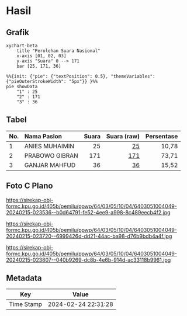 # Hasil

## Grafik

```mermaid
xychart-beta
    title "Perolehan Suara Nasional"
    x-axis [01, 02, 03]
    y-axis "Suara" 0 --> 171
    bar [25, 171, 36]
```

```mermaid
%%{init: {"pie": {"textPosition": 0.5}, "themeVariables": {"pieOuterStrokeWidth": "5px"}} }%%
pie showData
    "1" : 25
    "2" : 171
    "3" : 36
```

## Tabel

| No. | Nama Paslon    | Suara | Suara (raw) | Persentase |
|:--- |:-------------- | -----:| -----------:| ----------:|
| 1   | ANIES MUHAIMIN | 25    | [25][p-1]   | 10,78      |
| 2   | PRABOWO GIBRAN | 171   | [171][p-2]  | 73,71      |
| 3   | GANJAR MAHFUD  | 36    | [36][p-3]   | 15,52      |


[p-1]: https://github.com/gigit-pemilu/pemilu-2024/blob/main/pilpres/hitung-suara/sub/64-kalimantan-timur/sub/03-berau/sub/05-tanjung-redeb/sub/1004-tanjung-redeb/sub/049-tps/sub/paslon-1.txt
[p-2]: https://github.com/gigit-pemilu/pemilu-2024/blob/main/pilpres/hitung-suara/sub/64-kalimantan-timur/sub/03-berau/sub/05-tanjung-redeb/sub/1004-tanjung-redeb/sub/049-tps/sub/paslon-2.txt
[p-3]: https://github.com/gigit-pemilu/pemilu-2024/blob/main/pilpres/hitung-suara/sub/64-kalimantan-timur/sub/03-berau/sub/05-tanjung-redeb/sub/1004-tanjung-redeb/sub/049-tps/sub/paslon-3.txt

## Foto C Plano

https://sirekap-obj-formc.kpu.go.id/405b/pemilu/ppwp/64/03/05/10/04/6403051004049-20240215-023536--b0d64791-fe52-4ee9-a998-8c489eecb4f2.jpg

https://sirekap-obj-formc.kpu.go.id/405b/pemilu/ppwp/64/03/05/10/04/6403051004049-20240215-023720--6999426d-dd21-44ac-ba98-d76b9bdb4a4f.jpg

https://sirekap-obj-formc.kpu.go.id/405b/pemilu/ppwp/64/03/05/10/04/6403051004049-20240215-023807--040b9269-dc8b-4e6b-914d-ac33118b9961.jpg


## Metadata

| Key        | Value               |
| ---------- | ------------------- |
| Time Stamp | 2024-02-24 22:31:28 |



